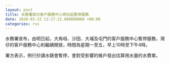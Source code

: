 ```yaml
---
layout: post
title: 水務署部分客戶服務中心明日起暫停服務
date: 2020-03-22 13:17:21.000000000 +08:00
categories: rss
---
```


水務署宣布，由明日起，大角咀、沙田、大埔及屯門的客戶服務中心暫停服務，灣仔的客戶服務中心則繼續開放，時間為星期一至五，早上10時至下午4時。

署方表示，例行抄讀水錶會暫停，會對受影響的帳戶發出估算用水量的水費單。
